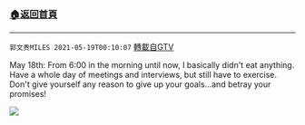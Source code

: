 ﻿###  [:house:返回首頁](https://github.com/ourhimalayas/txt)
---

`郭文贵MILES 2021-05-19T00:10:07` [轉載自GTV](https://gtv.org/web/#/UserInfo/5e596957357cc612d35a8044)

May 18th: From 6:00 in the morning until now, I basically didn't eat anything.  Have a whole day of meetings and interviews, but still have to exercise.  Don't give yourself any reason to give up your goals...and betray your promises!

[![](https://filegroup.gtv.org/cdn-cgi/image/width=600/https://filegroup.gtv.org/group7/web/20210519/00/10/0/7e5bc206f59244333a0c9edf7019ef6a.jpg)](https://filegroup.gtv.org/group7/web/20210519/00/10/0/25483d2f1240042d6f75e95772120f5d.mp4)